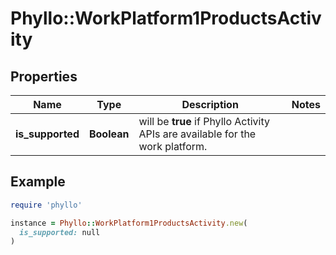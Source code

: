 # Phyllo::WorkPlatform1ProductsActivity

## Properties

| Name | Type | Description | Notes |
| ---- | ---- | ----------- | ----- |
| **is_supported** | **Boolean** | will be **true** if Phyllo Activity APIs are available for the work platform. |  |

## Example

```ruby
require 'phyllo'

instance = Phyllo::WorkPlatform1ProductsActivity.new(
  is_supported: null
)
```

